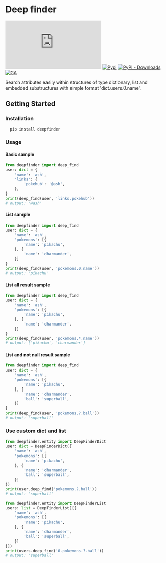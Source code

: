 # Deep finder

[![GitHub](https://img.shields.io/github/license/parada3desu/deepfinder.py)](https://github.com/parada3desu/deepfinder.py/blob/main/LICENSE)
[![Pypi](https://img.shields.io/pypi/v/deepfinder)](https://pypi.org/project/deepfinder/)
[![PyPI - Downloads](https://img.shields.io/pypi/dm/deepfinder)](https://pypi.org/project/deepfinder/)
[![GA](https://github.com/parada3desu/deepfinder.py/workflows/tests/badge.svg)](https://github.com/parada3desu/deepfinder.py/actions/workflows/test.yml)

Search attributes easily within structures of type dictionary, list and embedded substructures with simple format 'dict.users.0.name'.

## Getting Started

### Installation

```Shell
  pip install deepfinder
```

### Usage

#### Basic sample

```python
from deepfinder import deep_find
user: dict = {
    'name': 'ash',
    'links': {
        'pokehub': '@ash',
    },
}
print(deep_find(user, 'links.pokehub'))
# output: '@ash'
```

#### List sample

```python
from deepfinder import deep_find
user: dict = {
    'name': 'ash',
    'pokemons': [{
        'name': 'pikachu',
    }, {
        'name': 'charmander',
    }]
}
print(deep_find(user, 'pokemons.0.name'))
# output: 'pikachu'
```

#### List all result sample

```python
from deepfinder import deep_find
user: dict = {
    'name': 'ash',
    'pokemons': [{
        'name': 'pikachu',
    }, {
        'name': 'charmander',
    }]
}
print(deep_find(user, 'pokemons.*.name'))
# output: ['pikachu', 'charmander']
```

#### List and not null result sample

```python
from deepfinder import deep_find
user: dict = {
    'name': 'ash',
    'pokemons': [{
        'name': 'pikachu',
    }, {
        'name': 'charmander',
        'ball': 'superball',
    }]
}
print(deep_find(user, 'pokemons.?.ball'))
# output: 'superball'
```

### Use custom dict and list

```python
from deepfinder.entity import DeepFinderDict
user: dict = DeepFinderDict({
    'name': 'ash',
    'pokemons': [{
        'name': 'pikachu',
    }, {
        'name': 'charmander',
        'ball': 'superball',
    }]
})
print(user.deep_find('pokemons.?.ball'))
# output: 'superball'
```

```python
from deepfinder.entity import DeepFinderList
users: list = DeepFinderList([{
    'name': 'ash',
    'pokemons': [{
        'name': 'pikachu',
    }, {
        'name': 'charmander',
        'ball': 'superball',
    }]
}])
print(users.deep_find('0.pokemons.?.ball'))
# output: 'superball'
```

